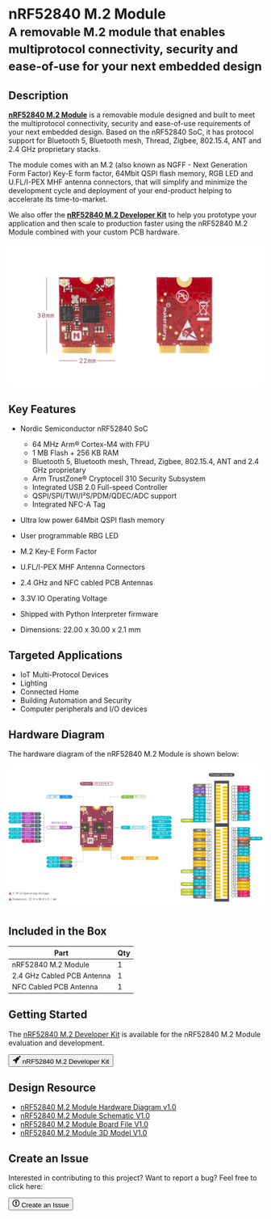 # nRF52840 M.2 Module<br/><small>A removable M.2 module that enables multiprotocol connectivity, security and ease-of-use for your next embedded design</small>

## Description

**[nRF52840 M.2 Module](https://store.makerdiary.com/products/nrf52840-m2-module)** is a removable module designed and built to meet the multiprotocol connectivity, security and ease-of-use requirements of your next embedded design. Based on the nRF52840 SoC, it has protocol support for Bluetooth 5, Bluetooth mesh, Thread, Zigbee, 802.15.4, ANT and 2.4 GHz proprietary stacks.

The module comes with an M.2 (also known as NGFF - Next Generation Form Factor) Key-E form factor, 64Mbit QSPI flash memory, RGB LED and U.FL/I-PEX MHF antenna connectors, that will simplify and minimize the development cycle and deployment of your end-product helping to accelerate its time-to-market.

We also offer the **[nRF52840 M.2 Developer Kit](https://store.makerdiary.com/products/nrf52840-m2-developer-kit)** to help you prototype your application and then scale to production faster using the nRF52840 M.2 Module combined with your custom PCB hardware.

[![Module Image](assets/images/nrf52840-m2-module-prod.webp)](https://store.makerdiary.com/products/nrf52840-m2-module)

## Key Features

* Nordic Semiconductor nRF52840 SoC
	- 64 MHz Arm® Cortex-M4 with FPU
	- 1 MB Flash + 256 KB RAM
	- Bluetooth 5, Bluetooth mesh, Thread, Zigbee, 802.15.4, ANT and 2.4 GHz proprietary
	- Arm TrustZone® Cryptocell 310 Security Subsystem
	- Integrated USB 2.0 Full-speed Controller
	- QSPI/SPI/TWI/I²S/PDM/QDEC/ADC support
	- Integrated NFC-A Tag

* Ultra low power 64Mbit QSPI flash memory
* User programmable RBG LED
* M.2 Key-E Form Factor
* U.FL/I-PEX MHF Antenna Connectors
* 2.4 GHz and NFC cabled PCB Antennas
* 3.3V IO Operating Voltage
* Shipped with Python Interpreter firmware
* Dimensions: 22.00 x 30.00 x 2.1 mm

## Targeted Applications

* IoT Multi-Protocol Devices
* Lighting
* Connected Home
* Building Automation and Security
* Computer peripherals and I/O devices

## Hardware Diagram

The hardware diagram of the nRF52840 M.2 Module is shown below:

<a href="resources/nrf52840_m2_module_diagram_v1_0.pdf" target="_blank"><img alt="Click to download the PDF" src="assets/images/nrf52840-m2-module-diagram.webp"></a>

## Included in the Box

|    **Part**                | **Qty** |
| -------------------------- | ------- |
| nRF52840 M.2 Module        | 1       |
| 2.4 GHz Cabled PCB Antenna | 1       |
| NFC Cabled PCB Antenna     | 1       |

## Getting Started

The [nRF52840 M.2 Developer Kit](https://store.makerdiary.com/products/nrf52840-m2-developer-kit) is available for the nRF52840 M.2 Module evaluation and development.

<a href="https://store.makerdiary.com/products/nrf52840-m2-developer-kit" target="_blank"><button class="md-tile md-tile--primary" style="width:auto;"><svg xmlns="http://www.w3.org/2000/svg" viewBox="0 0 16 16" width="16" height="16"><path fill-rule="evenodd" d="M12.17 3.83c-.27-.27-.47-.55-.63-.88-.16-.31-.27-.66-.34-1.02-.58.33-1.16.7-1.73 1.13-.58.44-1.14.94-1.69 1.48-.7.7-1.33 1.81-1.78 2.45H3L0 10h3l2-2c-.34.77-1.02 2.98-1 3l1 1c.02.02 2.23-.64 3-1l-2 2v3l3-3v-3c.64-.45 1.75-1.09 2.45-1.78.55-.55 1.05-1.13 1.47-1.7.44-.58.81-1.16 1.14-1.72-.36-.08-.7-.19-1.03-.34a3.39 3.39 0 01-.86-.63zM16 0s-.09.38-.3 1.06c-.2.7-.55 1.58-1.06 2.66-.7-.08-1.27-.33-1.66-.72-.39-.39-.63-.94-.7-1.64C13.36.84 14.23.48 14.92.28 15.62.08 16 0 16 0z"></path></svg> nRF52840 M.2 Developer Kit</button></a>

## Design Resource

* [nRF52840 M.2 Module Hardware Diagram v1.0](resources/nrf52840_m2_module_diagram_v1_0.pdf)
* [nRF52840 M.2 Module Schematic V1.0](resources/nrf52840_m2_module_schematic_v1_0.pdf)
* [nRF52840 M.2 Module Board File V1.0](resources/nrf52840_m2_module_board_file_v1_0.pdf)
* [nRF52840 M.2 Module 3D Model V1.0](resources/nrf52840_m2_module_3d_model_v1_0.step)

## Create an Issue
Interested in contributing to this project? Want to report a bug? Feel free to click here:

<a href="https://github.com/makerdiary/nrf52840-m2/issues/new"><button class="md-tile md-tile--primary"><svg xmlns="http://www.w3.org/2000/svg" viewBox="0 0 14 16" width="14" height="16"><path fill-rule="evenodd" d="M7 2.3c3.14 0 5.7 2.56 5.7 5.7s-2.56 5.7-5.7 5.7A5.71 5.71 0 011.3 8c0-3.14 2.56-5.7 5.7-5.7zM7 1C3.14 1 0 4.14 0 8s3.14 7 7 7 7-3.14 7-7-3.14-7-7-7zm1 3H6v5h2V4zm0 6H6v2h2v-2z"></path></svg> Create an Issue</button></a>
